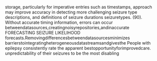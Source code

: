 storage, particularly for imperative entries such as timestamps, approach may improve accuracy in detecting more challenging
seizure type descriptions, and definitions of seizure durations seizuretypes.
(90). Without accurate timing information, errors can occur
betweendatasources,creatingnoisyrepositories,andinaccurate FORECASTING SEIZURE LIKELIHOOD
forecasts.Removingdifferencesbetweendatasourcesminimizes
barrierstointegratingheterogeneousdatastreamsandgivesthe People with epilepsy consistently rate the apparent
bestopportunityforimprovedcare. unpredictability of their seizures to be the most disabling